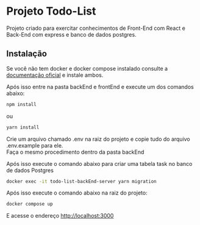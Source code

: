 # Projeto Todo-List

Projeto criado para exercitar conhecimentos de Front-End com React e Back-End com express e banco de dados postgres.

## Instalação

Se você não tem docker e docker compose instalado consulte a [documentação oficial](https://docs.docker.com/engine/install/) e instale ambos.

Após isso entre na pasta backEnd e frontEnd e execute um dos comandos abaixo:

```bash
npm install
```
ou

```bash
yarn install
```

Crie um arquivo chamado .env na raiz do projeto e copie tudo do arquivo .env.example para ele. <br />
Faça o mesmo procedimento dentro da pasta backEnd

Após isso execute o comando abaixo para criar uma tabela task no banco de dados Postgres

```bash
docker exec -it todo-list-backEnd-server yarn migration
```

Após isso execute o comando abaixo na raiz do projeto:

```bash
docker compose up
```

E acesse o endereço [http://localhost:3000](http://localhost:3000)
